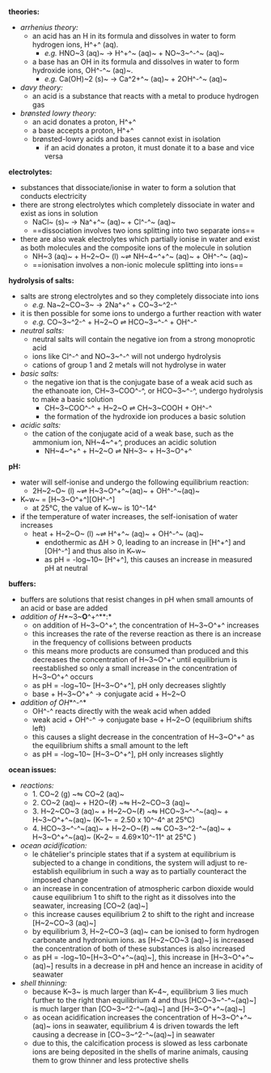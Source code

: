 **theories:**
- *arrhenius theory:*
  - an acid has an H in its formula and dissolves in water to form hydrogen ions, H^+^ (aq).
    - *e.g.* HNO~3 (aq)~ → H^+^~ (aq)~ + NO~3~^\-^~ (aq)~
  - a base has an OH in its formula and dissolves in water to form hydroxide ions, OH^\-^~ (aq)~.
    - *e.g.* Ca(OH)~2 (s)~ → Ca^2+^~ (aq)~ + 2OH^\-^~ (aq)~
- *davy theory:*
  - an acid is a substance that reacts with a metal to produce hydrogen gas
- *brønsted lowry theory:*
  - an acid donates a proton, H^+^
  - a base accepts a proton, H^+^
  - brønsted-lowry acids and bases cannot exist in isolation
    - if an acid donates a proton, it must donate it to a base and vice versa

**electrolytes:**
- substances that dissociate/ionise in water to form a solution that conducts electricity
- there are strong electrolytes which completely dissociate in water and exist as ions in solution
  - NaCl~ (s)~ → Na^+^~ (aq)~ + Cl^\-^~ (aq)~
  - ==dissociation involves two ions splitting into two separate ions==
- there are also weak electrolytes which partially ionise in water and exist as both molecules and the composite ions of the molecule in solution
  - NH~3 (aq)~ + H~2~O~ (l) ~⇌ NH~4~^+^~ (aq)~ + OH^\-^~ (aq)~
  - ==ionisation involves a non-ionic molecule splitting into ions==

**hydrolysis of salts:**
- salts are strong electrolytes and so they completely dissociate into ions
  - *e.g.* Na~2~CO~3~ → 2Na^+^ + CO~3~^2-^
- it is then possible for some ions to undergo a further reaction with water
  - *e.g.* CO~3~^2-^ + H~2~O ⇌ HCO~3~^\-^ + OH^\-^
- *neutral salts:*
  - neutral salts will contain the negative ion from a strong monoprotic acid
  - ions like Cl^\-^ and NO~3~^\-^ will not undergo hydrolysis
  - cations of group 1 and 2 metals will not hydrolyse in water
- *basic salts:*
  - the negative ion that is the conjugate base of a weak acid such as the ethanoate ion, CH~3~COO^\-^, or HCO~3~^\-^, undergo hydrolysis to make a basic solution
    - CH~3~COO^\-^ + H~2~O ⇌ CH~3~COOH + OH^\-^
    - the formation of the hydroxide ion produces a basic solution
- *acidic salts:*
  - the cation of the conjugate acid of a weak base, such as the ammonium ion, NH~4~^+^, produces an acidic solution
    - NH~4~^+^ + H~2~O ⇌ NH~3~ + H~3~O^+^

**pH:**
- water will self-ionise and undergo the following equilibrium reaction:
  - 2H~2~O~ (l) ~⇌ H~3~O^+^~(aq)~ + OH^\-^~(aq)~
- K~w~ = \[H~3~O^+^\]\[OH^\-^\]
  - at 25°C, the value of K~w~ is 10^\-14^
- if the temperature of water increases, the self-ionisation of water increases
  - heat + H~2~O~ (l) ~⇌ H^+^~ (aq)~ + OH^\-^~ (aq)~
    - endothermic as ∆H > 0, leading to an increase in \[H^+^\] and \[OH^\-^\] and thus also in K~w~
    - as pH = -log~10~ \[H^+^\], this causes an increase in measured pH at neutral

**buffers:**
- buffers are solutions that resist changes in pH when small amounts of an acid or base are added
- *addition of H**~3~**O**^+^**:*
  - on addition of H~3~O^+^, the concentration of H~3~O^+^ increases
  - this increases the rate of the reverse reaction as there is an increase in the frequency of collisions between products
  - this means more products are consumed than produced and this decreases the concentration of H~3~O^+^ until equilibrium is reestablished so only a small increase in the concentration of H~3~O^+^ occurs
  - as pH = -log~10~ \[H~3~O^+^\], pH only decreases slightly
  - base + H~3~O^+^ → conjugate acid + H~2~O
- *addition of OH**^\-^*
  - OH^\-^ reacts directly with the weak acid when added
  - weak acid + OH^\-^ → conjugate base + H~2~O (equilibrium shifts left)
  - this causes a slight decrease in the concentration of H~3~O^+^ as the equilibrium shifts a small amount to the left
  - as pH = -log~10~ \[H~3~O^+^\], pH only increases slightly

**ocean issues:**
- *reactions:*
  - 1\. CO~2 (g) ~⇋ CO~2 (aq)~
  - 2\. CO~2 (aq)~ + H2O~(ℓ) ~⇋ H~2~CO~3 (aq)~
  - 3\. H~2~CO~3 (aq)~ + H~2~O~(ℓ) ~⇋ HCO~3~^\-^~(aq)~ + H~3~O^+^~(aq)~ (K~1~ = 2.50 x 10^\-4^ at 25°C)
  - 4\. HCO~3~^\-^~(aq)~ + H~2~O~(ℓ) ~⇋ CO~3~^2-^~(aq)~ + H~3~O^+^~(aq)~ (K~2~ = 4.69×10^\-11^ at 25°C )
- *ocean acidification:*
  - le châtelier's principle states that if a system at equilibrium is subjected to a change in conditions, the system will adjust to re-establish equilibrium in such a way as to partially counteract the imposed change
  - an increase in concentration of atmospheric carbon dioxide would cause equilibrium 1 to shift to the right as it dissolves into the seawater, increasing \[CO~2 (aq)~\]
  - this increase causes equilibrium 2 to shift to the right and increase \[H~2~CO~3 (aq)~\]
  - by equilibrium 3, H~2~CO~3 (aq)~ can be ionised to form hydrogen carbonate and hydronium ions. as \[H~2~CO~3 (aq)~\] is increased the concentration of both of these substances is also increased
  - as pH = -log~10~\[H~3~O^+^~(aq)~\], this increase in \[H~3~O^+^~(aq)~\] results in a decrease in pH and hence an increase in acidity of seawater
- *shell thinning:*
  - because K~3~ is much larger than K~4~, equilibrium 3 lies much further to the right than equilibrium 4 and thus \[HCO~3~^\-^~(aq)~\] is much larger than \[CO~3~^2-^~(aq)~\] and \[H~3~O^+^~(aq)~\]
  - as ocean acidification increases the concentration of H~3~O^+^~(aq)~ ions in seawater, equilibrium 4 is driven towards the left causing a decrease in \[CO~3~^2-^~(aq)~\] in seawater
  - due to this, the calcification process is slowed as less carbonate ions are being deposited in the shells of marine animals, causing them to grow thinner and less protective shells
